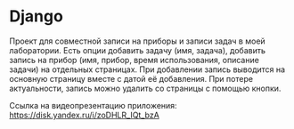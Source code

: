 # Django

Проект для совместной записи на приборы и записи задач в моей лаборатории. Есть опции добавить задачу (имя, задача), добавить запись на прибор (имя, прибор, время использования, описание задачи) на отдельных страницах. При добавлении запись выводится на основную страницу вместе с датой её добавления. При потере актуальности, запись можно удалить со страницы с помощью кнопки.

Ссылка на видеопрезентацию приложения: https://disk.yandex.ru/i/zoDHLR_IQt_bzA
